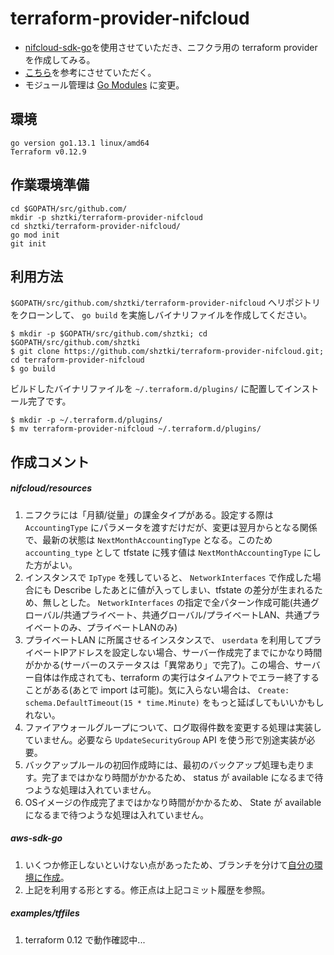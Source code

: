 # terraform-provider-nifcloud
* [nifcloud-sdk-go][1]を使用させていただき、ニフクラ用の terraform provider を作成してみる。
* [こちら][2]を参考にさせていただく。
* モジュール管理は [Go Modules][4] に変更。

## 環境
```
go version go1.13.1 linux/amd64
Terraform v0.12.9
```

## 作業環境準備
```
cd $GOPATH/src/github.com/
mkdir -p shztki/terraform-provider-nifcloud
cd shztki/terraform-provider-nifcloud/
go mod init
git init
```

## 利用方法
`$GOPATH/src/github.com/shztki/terraform-provider-nifcloud` へリポジトリをクローンして、 `go build` を実施しバイナリファイルを作成してください。

```
$ mkdir -p $GOPATH/src/github.com/shztki; cd $GOPATH/src/github.com/shztki
$ git clone https://github.com/shztki/terraform-provider-nifcloud.git; cd terraform-provider-nifcloud
$ go build
```

ビルドしたバイナリファイルを `~/.terraform.d/plugins/` に配置してインストール完了です。

```
$ mkdir -p ~/.terraform.d/plugins/
$ mv terraform-provider-nifcloud ~/.terraform.d/plugins/
```

## 作成コメント
##### nifcloud/resources
1. ニフクラには「月額/従量」の課金タイプがある。設定する際は `AccountingType` にパラメータを渡すだけだが、変更は翌月からとなる関係で、最新の状態は `NextMonthAccountingType` となる。このため `accounting_type` として tfstate に残す値は `NextMonthAccountingType` にした方がよい。
1. インスタンスで `IpType` を残していると、 `NetworkInterfaces` で作成した場合にも Describe したあとに値が入ってしまい、tfstate の差分が生まれるため、無しとした。 `NetworkInterfaces` の指定で全パターン作成可能(共通グローバル/共通プライベート、共通グローバル/プライベートLAN、共通プライベートのみ、プライベートLANのみ)
1. プライベートLAN に所属させるインスタンスで、 `userdata` を利用してプライベートIPアドレスを設定しない場合、サーバー作成完了までにかなり時間がかかる(サーバーのステータスは「異常あり」で完了)。この場合、サーバー自体は作成されても、terraform の実行はタイムアウトでエラー終了することがある(あとで import は可能)。気に入らない場合は、 `Create: schema.DefaultTimeout(15 * time.Minute)` をもっと延ばしてもいいかもしれない。
1. ファイアウォールグループについて、ログ取得件数を変更する処理は実装していません。必要なら `UpdateSecurityGroup` API を使う形で別途実装が必要。
1. バックアップルールの初回作成時には、最初のバックアップ処理も走ります。完了まではかなり時間がかかるため、 status が available になるまで待つような処理は入れていません。
1. OSイメージの作成完了まではかなり時間がかかるため、 State が available になるまで待つような処理は入れていません。

##### aws-sdk-go
1. いくつか修正しないといけない点があったため、ブランチを分けて[自分の環境に作成][3]。
1. 上記を利用する形とする。修正点は上記コミット履歴を参照。

##### examples/tffiles
1. terraform 0.12 で動作確認中...

[1]:https://github.com/alice02/nifcloud-sdk-go
[2]:https://github.com/kzmake/terraform-provider-nifcloud
[3]:https://github.com/shztki/nifcloud-sdk-go
[4]:https://blog.golang.org/using-go-modules